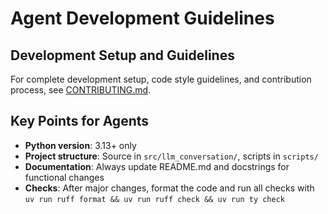 # Agent Development Guidelines

## Development Setup and Guidelines

For complete development setup, code style guidelines, and contribution process, see [CONTRIBUTING.md](CONTRIBUTING.md).

## Key Points for Agents

- **Python version**: 3.13+ only
- **Project structure**: Source in `src/llm_conversation/`, scripts in `scripts/`
- **Documentation**: Always update README.md and docstrings for functional changes
- **Checks**: After major changes, format the code and run all checks with `uv run ruff format && uv run ruff check && uv run ty check`
